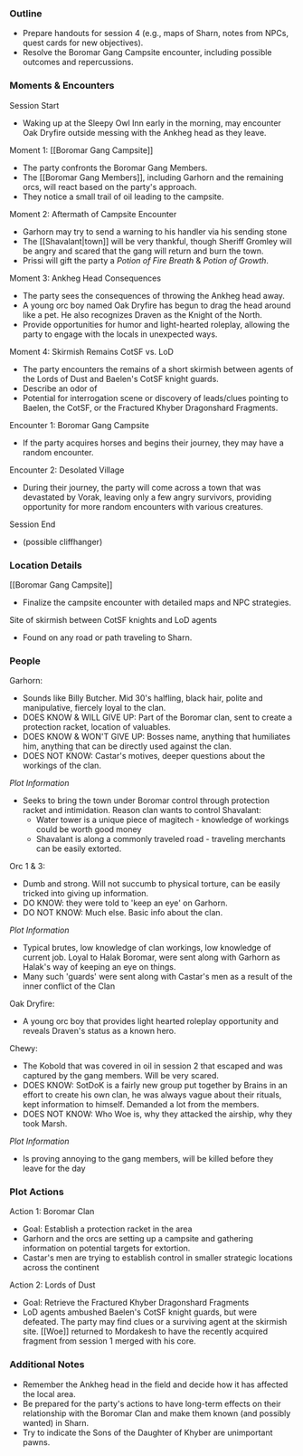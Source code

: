 ### Outline

- Prepare handouts for session 4 (e.g., maps of Sharn, notes from NPCs, quest cards for new objectives).
- Resolve the Boromar Gang Campsite encounter, including possible outcomes and repercussions.

### Moments & Encounters

Session Start

- Waking up at the Sleepy Owl Inn early in the morning, may encounter Oak Dryfire outside messing with the Ankheg head as they leave.

Moment 1: [[Boromar Gang Campsite]]

- The party confronts the Boromar Gang Members.
- The [[Boromar Gang Members]], including Garhorn and the remaining orcs, will react based on the party's approach.
- They notice a small trail of oil leading to the campsite.

Moment 2: Aftermath of Campsite Encounter

- Garhorn may try to send a warning to his handler via his sending stone
- The [[Shavalant|town]] will be very thankful, though Sheriff Gromley will be angry and scared that the gang will return and burn the town.
- Prissi will gift the party a *Potion of Fire Breath* & *Potion of Growth*.

Moment 3: Ankheg Head Consequences

- The party sees the consequences of throwing the Ankheg head away.
- A young orc boy named Oak Dryfire has begun to drag the head around like a pet. He also recognizes Draven as the Knight of the North.
- Provide opportunities for humor and light-hearted roleplay, allowing the party to engage with the locals in unexpected ways.

Moment 4: Skirmish Remains CotSF vs. LoD

- The party encounters the remains of a short skirmish between agents of the Lords of Dust and Baelen's CotSF knight guards.
- Describe an odor of
- Potential for interrogation scene or discovery of leads/clues pointing to Baelen, the CotSF, or the Fractured Khyber Dragonshard Fragments.

Encounter 1: Boromar Gang Campsite

- If the party acquires horses and begins their journey, they may have a random encounter.

Encounter 2: Desolated Village

- During their journey, the party will come across a town that was devastated by Vorak, leaving only a few angry survivors, providing opportunity for more random encounters with various creatures.

Session End

- (possible cliffhanger)

### Location Details

[[Boromar Gang Campsite]]

- Finalize the campsite encounter with detailed maps and NPC strategies.

Site of skirmish between CotSF knights and LoD agents

- Found on any road or path traveling to Sharn.

### People

Garhorn:

- Sounds like Billy Butcher. Mid 30's halfling, black hair, polite and manipulative, fiercely loyal to the clan.
- DOES KNOW & WILL GIVE UP: Part of the Boromar clan, sent to create a protection racket, location of valuables.
- DOES KNOW & WON'T GIVE UP: Bosses name, anything that humiliates him, anything that can be directly used against the clan.
- DOES NOT KNOW: Castar's motives, deeper questions about the workings of the clan.

_Plot Information_
- Seeks to bring the town under Boromar control through protection racket and intimidation. Reason clan wants to control Shavalant:
	- Water tower is a unique piece of magitech - knowledge of workings could be worth good money
	- Shavalant is along a commonly traveled road - traveling merchants can be easily extorted.


Orc 1 & 3:

- Dumb and strong. Will not succumb to physical torture, can be easily tricked into giving up information.
- DO KNOW: they were told to 'keep an eye' on Garhorn.
- DO NOT KNOW: Much else. Basic info about the clan.

_Plot Information_

- Typical brutes, low knowledge of clan workings, low knowledge of current job. Loyal to Halak Boromar, were sent along with Garhorn as Halak's way of keeping an eye on things.
- Many such 'guards' were sent along with Castar's men as a result of the inner conflict of the Clan

Oak Dryfire:

- A young orc boy that provides light hearted roleplay opportunity and reveals Draven's status as a known hero.

Chewy:

- The Kobold that was covered in oil in session 2 that escaped and was captured by the gang members. Will be very scared.
- DOES KNOW: SotDoK is a fairly new group put together by Brains in an effort to create his own clan, he was always vague about their rituals, kept information to himself. Demanded a lot from the members.
- DOES NOT KNOW: Who Woe is, why they attacked the airship, why they took Marsh.

_Plot Information_

- Is proving annoying to the gang members, will be killed before they leave for the day

### Plot Actions

Action 1: Boromar Clan

- Goal: Establish a protection racket in the area
- Garhorn and the orcs are setting up a campsite and gathering information on potential targets for extortion.
- Castar's men are trying to establish control in smaller strategic locations across the continent

Action 2: Lords of Dust

- Goal: Retrieve the Fractured Khyber Dragonshard Fragments
- LoD agents ambushed Baelen's CotSF knight guards, but were defeated. The party may find clues or a surviving agent at the skirmish site. [[Woe]] returned to Mordakesh to have the recently acquired fragment from session 1 merged with his core.

### Additional Notes

- Remember the Ankheg head in the field and decide how it has affected the local area.
- Be prepared for the party's actions to have long-term effects on their relationship with the Boromar Clan and make them known (and possibly wanted) in Sharn.
- Try to indicate the Sons of the Daughter of Khyber are unimportant pawns.